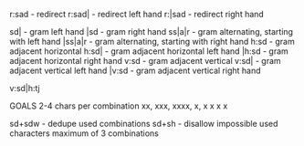 r:sad - redirect
r:sad| - redirect left hand
r:|sad - redirect right hand

sd| - gram left hand
|sd - gram right hand
ss|a|r - gram alternating, starting with left hand
|ss|a|r - gram alternating, starting with right hand
h:sd - gram adjacent horizontal
h:sd| - gram adjacent horizontal left hand
|h:sd - gram adjacent horizontal right hand
v:sd - gram adjacent vertical
v:sd| - gram adjacent vertical left hand
|v:sd - gram adjacent vertical right hand

v:sd|h:tj

GOALS
2-4 chars per combination
xx, xxx, xxxx, x, x
               x  x
                  x

sd+sdw - dedupe used combinations
sd+sh - disallow impossible used characters
maximum of 3 combinations